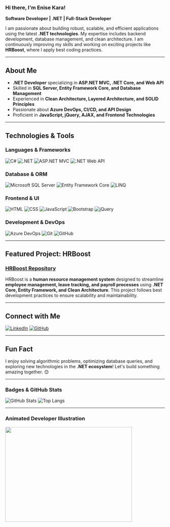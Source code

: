 ### Hi there, I'm Enise Kara! 

**Software Developer | .NET  | Full-Stack Developer**

I am passionate about building robust, scalable, and efficient applications using the latest **.NET technologies**. My expertise includes backend development, database management, and clean architecture. I am continuously improving my skills and working on exciting projects like **HRBoost**, where I apply best coding practices.

---

##  About Me
-  **.NET Developer** specializing in **ASP.NET MVC, .NET Core, and Web API**
-  Skilled in **SQL Server, Entity Framework Core, and Database Management**
-  Experienced in **Clean Architecture, Layered Architecture, and SOLID Principles**
-  Passionate about **Azure DevOps, CI/CD, and API Design**
-  Proficient in **JavaScript, jQuery, AJAX, and Frontend Technologies**

---

##  Technologies & Tools

### **Languages & Frameworks**
![C#](https://img.shields.io/badge/-CSharp-239120?style=for-the-badge&logo=csharp&logoColor=white)
![.NET](https://img.shields.io/badge/-.NET-512BD4?style=for-the-badge&logo=dotnet&logoColor=white)
![ASP.NET MVC](https://img.shields.io/badge/-ASP.NET_MVC-5C2D91?style=for-the-badge&logo=dotnet&logoColor=white)
![.NET Web API](https://img.shields.io/badge/-WebAPI-5C2D91?style=for-the-badge&logo=dotnet&logoColor=white)

### **Database & ORM**
![Microsoft SQL Server](https://img.shields.io/badge/-SQL%20Server-CC2927?style=for-the-badge&logo=microsoftsqlserver&logoColor=white)
![Entity Framework Core](https://img.shields.io/badge/-Entity%20Framework%20Core-5C2D91?style=for-the-badge&logo=dotnet&logoColor=white)
![LINQ](https://img.shields.io/badge/-LINQ-239120?style=for-the-badge&logo=csharp&logoColor=white)

### **Frontend & UI**
![HTML](https://img.shields.io/badge/-HTML5-E34F26?style=for-the-badge&logo=html5&logoColor=white)
![CSS](https://img.shields.io/badge/-CSS3-1572B6?style=for-the-badge&logo=css3&logoColor=white)
![JavaScript](https://img.shields.io/badge/-JavaScript-F7DF1E?style=for-the-badge&logo=javascript&logoColor=black)
![Bootstrap](https://img.shields.io/badge/-Bootstrap-7952B3?style=for-the-badge&logo=bootstrap&logoColor=white)
![jQuery](https://img.shields.io/badge/-jQuery-0769AD?style=for-the-badge&logo=jquery&logoColor=white)

### **Development & DevOps**
![Azure DevOps](https://img.shields.io/badge/-Azure%20DevOps-0078D7?style=for-the-badge&logo=azuredevops&logoColor=white)
![Git](https://img.shields.io/badge/-Git-F05032?style=for-the-badge&logo=git&logoColor=white)
![GitHub](https://img.shields.io/badge/-GitHub-181717?style=for-the-badge&logo=github&logoColor=white)

---

##  Featured Project: HRBoost
### **[HRBoost Repository](https://github.com/enissekara/HRBoost)**

HRBoost is a **human resource management system** designed to streamline **employee management, leave tracking, and payroll processes** using **.NET Core, Entity Framework, and Clean Architecture**. This project follows best development practices to ensure scalability and maintainability.

---

##  Connect with Me
[![LinkedIn](https://img.shields.io/badge/-LinkedIn-0077B5?style=for-the-badge&logo=linkedin&logoColor=white)](https://www.linkedin.com/in/enise-kara-88b961303/)
[![GitHub](https://img.shields.io/badge/-GitHub-181717?style=for-the-badge&logo=github&logoColor=white)](https://github.com/enissekara)

---

##  Fun Fact
 I enjoy solving algorithmic problems, optimizing database queries, and exploring new technologies in the **.NET ecosystem**! Let's build something amazing together. 😊

---

### Badges & GitHub Stats
![GitHub Stats](https://github-readme-stats.vercel.app/api?username=enissekara&show_icons=true&theme=radical)
![Top Langs](https://github-readme-stats.vercel.app/api/top-langs/?username=enissekara&layout=compact&theme=radical)

---

### Animated Developer Illustration
<img src="https://cdn.dribbble.com/users/1162077/screenshots/3848914/programmer.gif" width="400" height="300"/>

